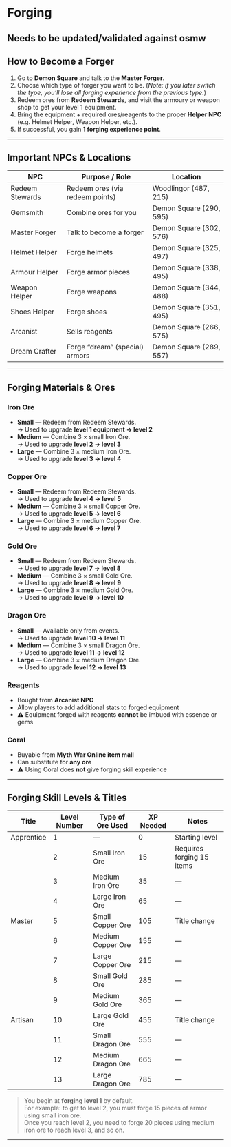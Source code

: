
# Forging

## Needs to be updated/validated against osmw


## How to Become a Forger

1. Go to **Demon Square** and talk to the **Master Forger**.  
2. Choose which type of forger you want to be. (*Note: if you later switch the type, you’ll lose all forging experience from the previous type.*)  
3. Redeem ores from **Redeem Stewards**, and visit the armoury or weapon shop to get your level 1 equipment.  
4. Bring the equipment + required ores/reagents to the proper **Helper NPC** (e.g. Helmet Helper, Weapon Helper, etc.).  
5. If successful, you gain **1 forging experience point**.

---

## Important NPCs & Locations

| NPC             | Purpose / Role                  | Location                |
| --------------- | ------------------------------- | ----------------------- |
| Redeem Stewards | Redeem ores (via redeem points) | Woodlingor (487, 215)   |
| Gemsmith        | Combine ores for you            | Demon Square (290, 595) |
| Master Forger   | Talk to become a forger         | Demon Square (302, 576) |
| Helmet Helper   | Forge helmets                   | Demon Square (325, 497) |
| Armour Helper   | Forge armor pieces              | Demon Square (338, 495) |
| Weapon Helper   | Forge weapons                   | Demon Square (344, 488) |
| Shoes Helper    | Forge shoes                     | Demon Square (351, 495) |
| Arcanist        | Sells reagents                  | Demon Square (266, 575) |
| Dream Crafter   | Forge “dream” (special) armors  | Demon Square (289, 557) |

---

## Forging Materials & Ores

### Iron Ore
- **Small** — Redeem from Redeem Stewards.  
    → Used to upgrade **level 1 equipment → level 2**  
- **Medium** — Combine 3 × small Iron Ore.  
    → Used to upgrade **level 2 → level 3**  
- **Large** — Combine 3 × medium Iron Ore.  
    → Used to upgrade **level 3 → level 4**  

### Copper Ore
- **Small** — Redeem from Redeem Stewards.  
  → Used to upgrade **level 4 → level 5**  
- **Medium** — Combine 3 × small Copper Ore.  
  → Used to upgrade **level 5 → level 6**  
- **Large** — Combine 3 × medium Copper Ore.  
  → Used to upgrade **level 6 → level 7**  

### Gold Ore
- **Small** — Redeem from Redeem Stewards.  
  → Used to upgrade **level 7 → level 8**  
- **Medium** — Combine 3 × small Gold Ore.  
  → Used to upgrade **level 8 → level 9**  
- **Large** — Combine 3 × medium Gold Ore.  
  → Used to upgrade **level 9 → level 10**  

### Dragon Ore
- **Small** — Available only from events.  
  → Used to upgrade **level 10 → level 11**  
- **Medium** — Combine 3 × small Dragon Ore.  
  → Used to upgrade **level 11 → level 12**  
- **Large** — Combine 3 × medium Dragon Ore.  
  → Used to upgrade **level 12 → level 13**  

### Reagents
- Bought from **Arcanist NPC**  
- Allow players to add additional stats to forged equipment  
- ⚠️ Equipment forged with reagents **cannot** be imbued with essence or gems  

### Coral
- Buyable from **Myth War Online item mall**  
- Can substitute for **any ore**  
- ⚠️ Using Coral does **not** give forging skill experience


---

## Forging Skill Levels & Titles

| Title      | Level Number | Type of Ore Used  | XP Needed | Notes                     |
| ---------- | ------------ | ----------------- | --------- | ------------------------- |
| Apprentice | 1            | —                 | 0         | Starting level            |
|            | 2            | Small Iron Ore    | 15        | Requires forging 15 items |
|            | 3            | Medium Iron Ore   | 35        | —                         |
|            | 4            | Large Iron Ore    | 65        | —                         |
| Master     | 5            | Small Copper Ore  | 105       | Title change              |
|            | 6            | Medium Copper Ore | 155       | —                         |
|            | 7            | Large Copper Ore  | 215       | —                         |
|            | 8            | Small Gold Ore    | 285       | —                         |
|            | 9            | Medium Gold Ore   | 365       | —                         |
| Artisan    | 10           | Large Gold Ore    | 455       | Title change              |
|            | 11           | Small Dragon Ore  | 555       | —                         |
|            | 12           | Medium Dragon Ore | 665       | —                         |
|            | 13           | Large Dragon Ore  | 785       | —                         |

> You begin at **forging level 1** by default.  
> For example: to get to level 2, you must forge 15 pieces of armor using small iron ore.  
> Once you reach level 2, you need to forge 20 pieces using medium iron ore to reach level 3, and so on.  

---
